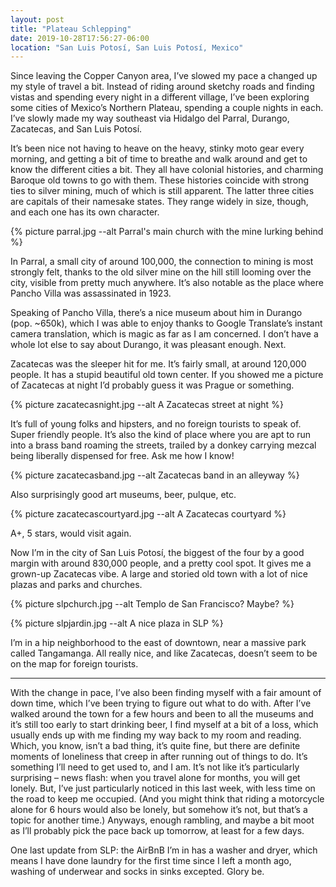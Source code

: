 ```yaml
---
layout: post
title: "Plateau Schlepping"
date: 2019-10-28T17:56:27-06:00
location: "San Luis Potosí, San Luis Potosí, Mexico"
---
```


Since leaving the Copper Canyon area, I’ve slowed my pace a changed up my style of travel a bit. Instead of riding around sketchy roads and finding vistas and spending every night in a different village, I’ve been exploring some cities of Mexico’s Northern Plateau, spending a couple nights in each. I’ve slowly made my way southeast via Hidalgo del Parral, Durango, Zacatecas, and San Luis Potosí.

It’s been nice not having to heave on the heavy, stinky moto gear every morning, and getting a bit of time to breathe and walk around and get to know the different cities a bit. They all have colonial histories, and charming Baroque old towns to go with them. These histories coincide with strong ties to silver mining, much of which is still apparent. The latter three cities are capitals of their namesake states. They range widely in size, though, and each one has its own character.

{% picture parral.jpg --alt Parral's main church with the mine lurking behind %}

In Parral, a small city of around 100,000, the connection to mining is most strongly felt, thanks to the old silver mine on the hill still looming over the city, visible from pretty much anywhere. It’s also notable as the place where Pancho Villa was assassinated in 1923.

Speaking of Pancho Villa, there’s a nice museum about him in Durango (pop. ~650k), which I was able to enjoy thanks to Google Translate’s instant camera translation, which is magic as far as I am concerned.  I don’t have a whole lot else to say about Durango, it was pleasant enough. Next.

Zacatecas was the sleeper hit for me. It’s fairly small, at around 120,000 people. It has a stupid beautiful old town center. If you showed me a picture of Zacatecas at night I’d probably guess it was Prague or something.

{% picture zacatecasnight.jpg --alt A Zacatecas street at night %}

It’s full of young folks and hipsters, and no foreign tourists to speak of. Super friendly people. It’s also the kind of place where you are apt to run into a brass band roaming the streets, trailed by a donkey carrying mezcal being liberally dispensed for free. Ask me how I know!

{% picture zacatecasband.jpg --alt Zacatecas band in an alleyway %}

Also surprisingly good art museums, beer, pulque, etc. 

{% picture zacatecascourtyard.jpg --alt A Zacatecas courtyard %}

A+, 5 stars, would visit again.

Now I’m in the city of San Luis Potosí, the biggest of the four by a good margin with around 830,000 people, and a pretty cool spot. It gives me a grown-up Zacatecas vibe. A large and storied old town with a lot of nice plazas and parks and churches.

{% picture slpchurch.jpg --alt Templo de San Francisco? Maybe? %}

{% picture slpjardin.jpg --alt A nice plaza in SLP %}

I’m in a hip neighborhood to the east of downtown, near a massive park called Tangamanga. All really nice, and like Zacatecas, doesn’t seem to be on the map for foreign tourists.

---- 

With the change in pace, I’ve also been finding myself with a fair amount of down time, which I’ve been trying to figure out what to do with. After I’ve walked around the town for a few hours and been to all the museums and it’s still too early to start drinking beer, I find myself at a bit of a loss, which usually ends up with me finding my way back to my room and reading. Which, you know, isn’t a bad thing, it’s quite fine, but there are definite moments of loneliness that creep in after running out of things to do. It’s something I’ll need to get used to, and I am. It’s not like it’s particularly surprising – news flash: when you travel alone for months, you will get lonely. But, I’ve just particularly noticed in this last week, with less time on the road to keep me occupied. (And you might think that riding a motorcycle alone for 6 hours would also be lonely, but somehow it’s not, but that’s a topic for another time.) Anyways, enough rambling, and maybe a bit moot as I’ll probably pick the pace back up tomorrow, at least for a few days.

One last update from SLP: the AirBnB I’m in has a washer and dryer, which means I have done laundry for the first time since I left a month ago, washing of underwear and socks in sinks excepted. Glory be.
